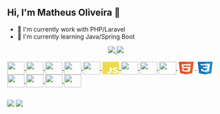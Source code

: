 ## Hi, I'm Matheus Oliveira 👋

- 🔭 I'm currently work with PHP/Laravel
- 🌱 I'm currently learning Java/Spring Boot

<div align="center">
  <a href="https://github.com/Matheus-O-Silva">
  <img height="180em" src="https://github-readme-stats.vercel.app/api?username=matheus-o-silva&show_icons=true&theme=dark&include_all_commits=true&count_private=true"/>
  <img height="180em" src="https://github-readme-stats.vercel.app/api/top-langs/?username=matheus-o-silva&layout=compact&langs_count=7&theme=dark"/>
</div>

<div style="display: inline_block"><br>
<img align="center"  height="30" width="40" src="https://cdn.jsdelivr.net/gh/devicons/devicon@latest/icons/laravel/laravel-original.svg" />
<img align="center"  height="30" width="40" src="https://cdn.jsdelivr.net/gh/devicons/devicon@latest/icons/nodejs/nodejs-original.svg" />
<img align="center"  height="30" width="40" src="https://cdn.jsdelivr.net/gh/devicons/devicon/icons/vuejs/vuejs-original-wordmark.svg">
<img align="center"  height="30" width="40" src="https://cdn.jsdelivr.net/gh/devicons/devicon@latest/icons/react/react-original.svg" />
<img align="center"  height="30" width="40" src="https://cdn.jsdelivr.net/gh/devicons/devicon@latest/icons/angularjs/angularjs-original.svg" />
<img align="center"  height="30" width="40" src="https://raw.githubusercontent.com/devicons/devicon/master/icons/javascript/javascript-plain.svg">
<img align="center"  height="30" width="40" src="https://cdn.jsdelivr.net/gh/devicons/devicon@latest/icons/tailwindcss/tailwindcss-original-wordmark.svg">
<img align="center"  height="30" width="40" src="https://cdn.jsdelivr.net/gh/devicons/devicon@latest/icons/typescript/typescript-original.svg" />
<img align="center"  height="30" width="40" src="https://cdn.jsdelivr.net/gh/devicons/devicon/icons/git/git-original.svg">
<img align="center"  height="30" width="40" src="https://raw.githubusercontent.com/devicons/devicon/master/icons/html5/html5-original.svg">
<img align="center"  height="30" width="40" src="https://raw.githubusercontent.com/devicons/devicon/master/icons/css3/css3-original.svg">
<img align="center"  height="30" width="40" src="https://cdn.jsdelivr.net/gh/devicons/devicon/icons/mysql/mysql-original-wordmark.svg">
<img align="center"  height="30" width="40" src="https://cdn.jsdelivr.net/gh/devicons/devicon@latest/icons/mongodb/mongodb-original.svg">
<img align="center"  height="30" width="40" src="https://cdn.jsdelivr.net/gh/devicons/devicon/icons/docker/docker-original-wordmark.svg">
<img align="center"  height="30" width="40" src="https://cdn.jsdelivr.net/gh/devicons/devicon@latest/icons/ubuntu/ubuntu-original-wordmark.svg" />
</div>
  
##  
  
<div>  
  <a href = "mailto:matheus.oliveira110101@gmail.com"><img src="https://img.shields.io/badge/-Gmail-%23333?style=for-the-badge&logo=gmail&logoColor=white" target="_blank"></a>
  <a href="https://www.linkedin.com/in/matheus-oliveira-384082120" target="_blank"><img src="https://img.shields.io/badge/-LinkedIn-%230077B5?style=for-the-badge&logo=linkedin&logoColor=white" target="_blank"></a> 
 
</div>  
